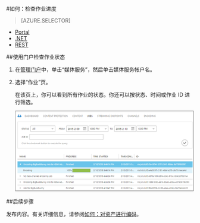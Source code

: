 <properties 
	pageTitle="如何使用 Azure 管理门户检查作业进度" 
	description="了解如何使用 Azure 管理门户跟踪作业进度。" 
	services="media-services" 
	documentationCenter="" 
	authors="juliako" 
	manager="dwrede" 
	editor=""/>

<tags 
	ms.service="media-services" 
	ms.date="08/11/2015"
	wacn.date="10/03/2015"/>

#如何：检查作业进度

> [AZURE.SELECTOR]
- [Portal](/documentation/articles/media-services-portal-check-job-progress)
- [.NET](/documentation/articles/media-services-check-job-progress)
- [REST](/documentation/articles/media-services-rest-check-job-progress)

##使用门户检查作业状态

1. 在[管理门户](http://manage.windowsazure.cn)中，单击“媒体服务”，然后单击媒体服务帐户名。
2. 选择“作业”页。 

	在该页上，你可以看到所有作业的状态。你还可以按状态、时间或作业 ID 进行筛选。

	![CheckStatus][checkstatus]

##后续步骤

发布内容。有关详细信息，请参阅[如何：对资产进行编码](/documentation/articles/media-services-manage-content#publish)。


[checkstatus]: ./media/media-services-portal-check-job-progress/media-services-monitor-job-progress.png
 

<!---HONumber=71-->